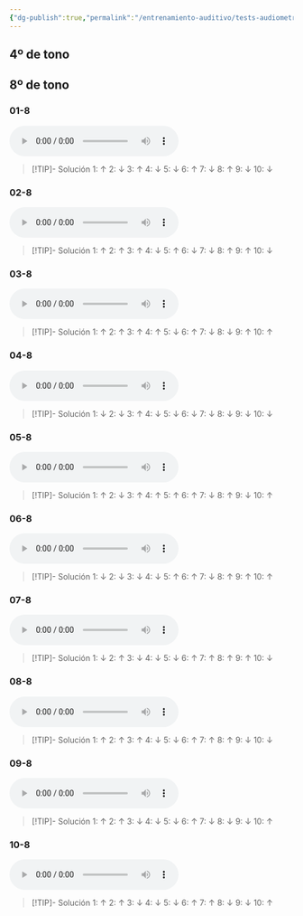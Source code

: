 ```yaml
---
{"dg-publish":true,"permalink":"/entrenamiento-auditivo/tests-audiometricos/"}
---
```


## 4º de tono


## 8º de tono

### 01-8

<audio src="https://docs.google.com/uc?export=download&id=15lJ0Z6P09c4PpAg6_FamqUnzCNrpInbP" controls></audio>

> [!TIP]- Solución
>  1: ↑    2: ↓    3: ↑    4: ↓    5: ↓    6: ↑    7: ↓    8: ↑    9: ↓    10: ↓  

### 02-8

<audio src="https://docs.google.com/uc?export=download&id=1b33NRCPTUVfS92q6jXhKjmCYHUrB9CgJ" controls></audio>

> [!TIP]- Solución
>1: ↑    2: ↑    3: ↑    4: ↓    5: ↑    6: ↓    7: ↓    8: ↑    9: ↑    10: ↓ 

### 03-8

<audio src="https://docs.google.com/uc?export=download&id=1cRvPhsZkQZh1FZZfY6BFwespOa-7EQlT" controls></audio>

> [!TIP]- Solución
>1: ↑    2: ↑    3: ↑    4: ↑    5: ↓    6: ↑    7: ↓    8: ↓    9: ↑    10: ↑ 

### 04-8

<audio src="https://docs.google.com/uc?export=download&id=1Eh6Y5_0QBj9UX3EMMSpzc904FDJ6sc6i" controls></audio>

> [!TIP]- Solución
>1: ↓    2: ↓    3: ↑    4: ↓    5: ↓    6: ↓    7: ↓    8: ↓    9: ↓    10: ↓ 


### 05-8

<audio src="https://docs.google.com/uc?export=download&id=1ulaK2LXHEKHewgJC8JYgsTdSZbWIAFPX/view?usp=drive_link" controls></audio>

> [!TIP]- Solución
>1: ↑    2: ↓    3: ↑    4: ↑    5: ↑    6: ↑    7: ↓    8: ↑    9: ↓    10: ↑ 

### 06-8

<audio src="https://docs.google.com/uc?export=download&id=1tK5OB8PiAFNZS2hYFu8jdtVNPaAnfvnR" controls></audio>

> [!TIP]- Solución
> 1: ↓    2: ↓    3: ↓    4: ↓    5: ↑    6: ↑    7: ↓    8: ↑    9: ↑    10: ↑ 

### 07-8

<audio src="https://docs.google.com/uc?export=download&id=1UUPhMe9GxBYoCl6-kYI5qnj_B0tOFkYI" controls></audio>

> [!TIP]- Solución
>1: ↓    2: ↑    3: ↓    4: ↓    5: ↓    6: ↑    7: ↑    8: ↑    9: ↑    10: ↓ 

### 08-8

<audio src="https://docs.google.com/uc?export=download&id=16Q3jbjpR1JYO8Izcbbyao5yK6z46CM4Y" controls></audio>

> [!TIP]- Solución
>1: ↑    2: ↑    3: ↑    4: ↓    5: ↓    6: ↑    7: ↑    8: ↑    9: ↓    10: ↓ 

### 09-8

<audio src="https://docs.google.com/uc?export=download&id=1EcMq81miGp2Q3fli6kAbW7q7rP_vJ0yn" controls></audio>

> [!TIP]- Solución
>1: ↑    2: ↑    3: ↓    4: ↓    5: ↓    6: ↑    7: ↓    8: ↓    9: ↓    10: ↑ 

### 10-8

<audio src="https://docs.google.com/uc?export=download&id=1SsHj-TWYcV8usj4M7gonGQ8HJ2_rnvum" controls></audio>

> [!TIP]- Solución
>1: ↑    2: ↑    3: ↓    4: ↓    5: ↓    6: ↑    7: ↑    8: ↓    9: ↓    10: ↑
